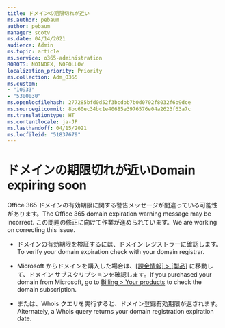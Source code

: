 ```yaml
---
title: ドメインの期限切れが近い
ms.author: pebaum
author: pebaum
manager: scotv
ms.date: 04/14/2021
audience: Admin
ms.topic: article
ms.service: o365-administration
ROBOTS: NOINDEX, NOFOLLOW
localization_priority: Priority
ms.collection: Adm_O365
ms.custom:
- "10933"
- "5300030"
ms.openlocfilehash: 277285bfd0d52f3bcdbb7b0d0702f8032f6b9dce
ms.sourcegitcommit: 8bc60ec34bc1e40685e3976576e04a2623f63a7c
ms.translationtype: HT
ms.contentlocale: ja-JP
ms.lasthandoff: 04/15/2021
ms.locfileid: "51837679"
---
```

# <a name="domain-expiring-soon"></a><span data-ttu-id="e63f5-102">ドメインの期限切れが近い</span><span class="sxs-lookup"><span data-stu-id="e63f5-102">Domain expiring soon</span></span>

<span data-ttu-id="e63f5-103">Office 365 ドメインの有効期限に関する警告メッセージが間違っている可能性があります。</span><span class="sxs-lookup"><span data-stu-id="e63f5-103">The Office 365 domain expiration warning message may be incorrect.</span></span> <span data-ttu-id="e63f5-104">この問題の修正に向けて作業が進められています。</span><span class="sxs-lookup"><span data-stu-id="e63f5-104">We are working on correcting this issue.</span></span>

- <span data-ttu-id="e63f5-105">ドメインの有効期限を検証するには、ドメイン レジストラーに確認します。</span><span class="sxs-lookup"><span data-stu-id="e63f5-105">To verify your domain expiration check with your domain registrar.</span></span>

- <span data-ttu-id="e63f5-106">Microsoft からドメインを購入した場合は、[[課金情報] > [製品]](https://admin.microsoft.com/Adminportal/Home?source=applauncher#/subscriptions) に移動して、ドメイン サブスクリプションを確認します。</span><span class="sxs-lookup"><span data-stu-id="e63f5-106">If you purchased your domain from Microsoft, go to [Billing > Your products](https://admin.microsoft.com/Adminportal/Home?source=applauncher#/subscriptions) to check the domain subscription.</span></span>

- <span data-ttu-id="e63f5-107">または、Whois クエリを実行すると、ドメイン登録有効期限が返されます。</span><span class="sxs-lookup"><span data-stu-id="e63f5-107">Alternately, a Whois query returns your domain registration expiration date.</span></span>